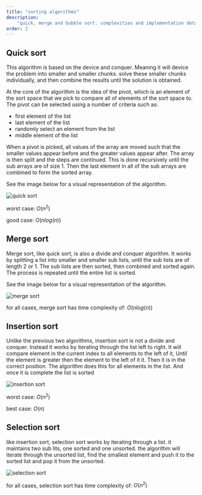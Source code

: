 ```yaml
---
title: "sorting algorithms"
description:
    "quick, merge and bubble sort. complexities and implementation details included"
order: 2
---
```


## Quick sort

This algorithm is based on the device and conquer. Meaning it will device the problem
into smaller and smaller chunks. solve these smaller chunks individually, and then
combine the results until the solution is obtained.

At the core of the algorithm is the idea of the pivot, which is an element of the
sort space that we pick to compare all of elements of the sort space to. The pivot
can be selected using a number of criteria such as:

-   first element of the list
-   last element of the list
-   randomly select an element from the list
-   middle element of the list

When a pivot is picked, all values of the array are moved such that the smaller
values appear before and the greater values appear after. The array is then split and
the steps are continued. This is done recursively until the sub arrays are of size 1.
Then the last element in all of the sub arrays are combined to form the sorted array.

See the image below for a visual representation of the algorithm.

![quick sort](/QuickSort.png)

worst case: $O(n^2)$

good case: $O(nlog(n))$

## Merge sort

Merge sort, like quick sort, is also a divide and conquer algorithm. It works by
splitting a list into smaller and smaller sub lists, until the sub lists are of
length 2 or 1. The sub lists are then sorted, then combined and sorted again. The
process is repeated until the entire list is sorted.

See the image below for a visual representation of the algorithm.

![merge sort](/MergeSort.png)

for all cases, merge sort has time complexity of: $O(nlog(n))$

## Insertion sort

Unlike the previous two algorithms, insertion sort is not a divide and conquer.
Instead it works by iterating through the list left to right. It will compare element
in the current index to all elements to the left of it, Until the element is greater
then the element to the left of it it. Then it is in the correct position. The
algorithm does this for all elements in the list. And once it is complete the list is
sorted

![insertion sort](/insertionsort.png)

worst case: $O(n^2)$

best case: $O(n)$

## Selection sort

like insertion sort, selection sort works by iterating through a list. it maintains
two sub lits, one sorted and one unsorted. the algorithm will iterate through the
unsorted list, find the smallest element and push it to the sorted list and pop it
from the unsorted.

![selection sort](/SelectionSort.png)

for all cases, selection sort has time complexity of: $O(n^2)$
